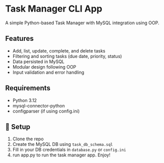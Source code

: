# Task Manager CLI App

A simple Python-based Task Manager with MySQL integration using OOP.

## Features
- Add, list, update, complete, and delete tasks
- Filtering and sorting tasks (due date, priority, status)
- Data persisted in MySQL
- Modular design following OOP
- Input validation and error handling

## Requirements
- Python 3.12
- mysql-connector-python
- configparser (if using config.ini)

## 🔧 Setup
1. Clone the repo
2. Create the MySQL DB using `task_db_schema.sql`
3. Fill in your DB credentials in `database.py` or `config.ini`
4. run app.py to run the task manager app. Enjoy!
